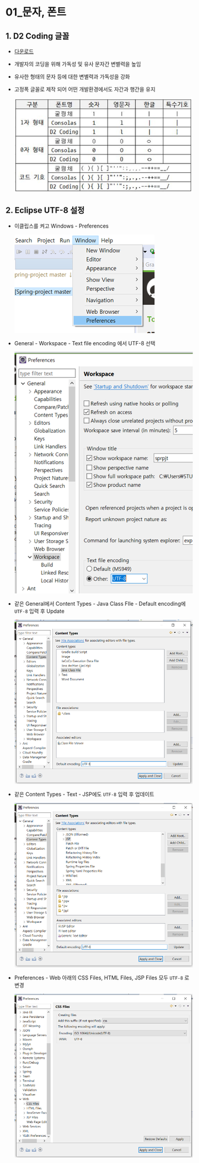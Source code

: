 # 01_문자, 폰트

## 1. D2 Coding 글꼴

- [다운로드](https://github.com/naver/d2codingfont/releases/tag/VER1.3.2)

- 개발자의 코딩을 위해 가독성 및 유사 문자간 변별력을 높임

- 유사한 형태의 문자 등에 대한 변별력과 가독성을 강화

- 고정폭 글꼴로 제작 되어 어떤 개발환경에서도 자간과 행간을 유지

  ![image-20200208230712592](01_문자_폰트.assets/image-20200208230712592.png)

## 2. Eclipse UTF-8 설정

- 이클립스를 켜고 Windows - Preferences 

  ![image-20200208231324901](01_문자_폰트.assets/image-20200208231324901.png)

- General - Workspace - Text file encoding 에서 UTF-8 선택

  ![image-20200208231447227](01_문자_폰트.assets/image-20200208231447227.png)

- 같은 General에서 Content Types - Java Class FIle - Default encoding에 `UTF-8` 입력 후 Update

  ![image-20200208231634307](01_문자_폰트.assets/image-20200208231634307.png)

- 같은 Content Types - Text - JSP에도 `UTF-8` 입력 후 업데이트

  ![image-20200208231924688](01_문자_폰트.assets/image-20200208231924688.png)

- Preferences - Web 아래의 CSS Files, HTML Files, JSP Files 모두 `UTF-8` 로 변경

  ![image-20200208232139575](01_문자_폰트.assets/image-20200208232139575.png)